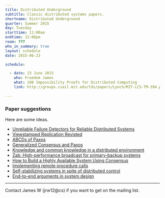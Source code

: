```yaml
---
title: Distributed Underground
subtitle: Classic distributed systems papers.
shortname: Distributed Underground
quarter: Summer 2015
day: Tuesday
starttime: 11:00am
endtime: 12:00pm
room: ???
who_in_summary: true
layout: schedule
date: 2015-06-23

schedule:

  - date: 23 June 2015
    who: Freedom James
    what: 100 Impossibility Proofs for Distributed Computing
    link: http://groups.csail.mit.edu/tds/papers/Lynch/MIT-LCS-TM-394.pdf
  
---
```


### Paper suggestions

Here are some ideas.

* [Unreliable Failure Detectors for Reliable Distributed Systems](http://dl.acm.org/citation.cfm?id=226643.226647)
* [Viewstamped Replication Revisted](http://pmg.csail.mit.edu/papers/vr-revisited.pdf)
* [ABCDs of Paxos](http://dl.acm.org/citation.cfm?id=383969)
* [Generalized Consensus and Paxos](http://research.microsoft.com/pubs/64631/tr-2005-33.pdf)
* [Knowledge and common knowledge in a distributed environment](http://dl.acm.org/citation.cfm?doid=79147.79161)
* [Zab: High-performance broadcast for primary-backup systems](http://web.stanford.edu/class/cs347/reading/zab.pdf)
* [How to Build a Highly Available System Using Consensus](http://research.microsoft.com/en-us/um/people/blampson/58-Consensus/Acrobat.pdf)
* [Implementing remote procedure calls](http://www.cs.princeton.edu/courses/archive/fall03/cs518/papers/rpc.pdf)
* [Self-stabilizing systems in spite of distributed control](http://dl.acm.org/citation.cfm?doid=361179.361202)
* [End-to-end arguments in system design](http://dl.acm.org/citation.cfm?id=357402)

---

Contact James W (jrw12@cs) if you want to get on the mailing list.
